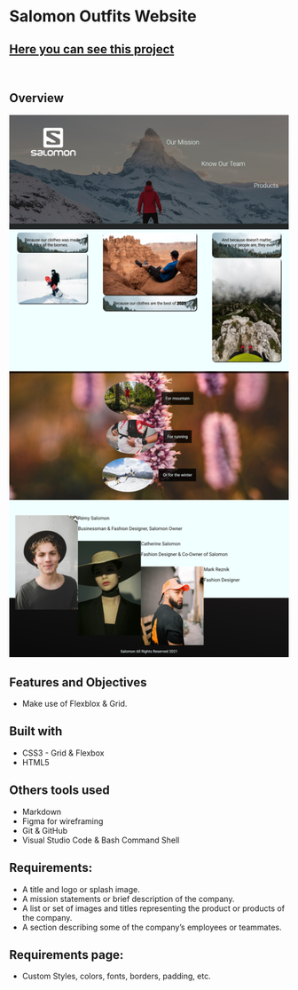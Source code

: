 # **Salomon Outfits Website**
## [Here you can see this project](https://necogamy.github.io/salomon-grid-flexbox-website/)

<br>

## **Overview**
![screenshot](./screenshot.jpeg)

## **Features and Objectives**
* Make use of Flexblox & Grid.

## **Built with**
* CSS3 - Grid & Flexbox
* HTML5

## **Others tools used**
* Markdown
* Figma for wireframing
* Git & GitHub
* Visual Studio Code & Bash Command Shell

## **Requirements:**
* A title and logo or splash image.
* A mission statements or brief description of the company.
* A list or set of images and titles representing the product or products of the company.
* A section describing some of the company’s employees or teammates.

## **Requirements page:**
* Custom Styles, colors, fonts, borders, padding, etc.
